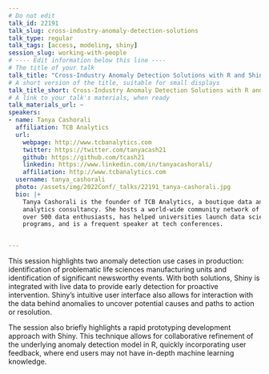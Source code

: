 ```yaml
---
# Do not edit
talk_id: 22191
talk_slug: cross-industry-anomaly-detection-solutions
talk_type: regular
talk_tags: [access, modeling, shiny]
session_slug: working-with-people
# ---- Edit information below this line ----
# The title of your talk
talk_title: "Cross-Industry Anomaly Detection Solutions with R and Shiny"
# A short version of the title, suitable for small displays
talk_title_short: Cross-Industry Anomaly Detection Solutions with R and Shiny
# A link to your talk's materials, when ready
talk_materials_url: ~
speakers:
- name: Tanya Cashorali
  affiliation: TCB Analytics
  url:
    webpage: http://www.tcbanalytics.com
    twitter: https://twitter.com/tanyacash21
    github: https://github.com/tcash21
    linkedin: https://www.linkedin.com/in/tanyacashorali/
    affiliation: http://www.tcbanalytics.com
  username: tanya_cashorali
  photo: /assets/img/2022Conf/_talks/22191_tanya-cashorali.jpg
  bio: |+
    Tanya Cashorali is the founder of TCB Analytics, a boutique data and
    analytics consultancy. She hosts a world-wide community network of
    over 500 data enthusiasts, has helped universities launch data science
    programs, and is a frequent speaker at tech conferences.


---
```


<!-- ABSTRACT ----
Please write abstract below. You may use simple markdown (links, code style, bold, italics)
-->

This session highlights two anomaly detection use cases in production:
identification of problematic life sciences manufacturing units and
identification of significant newsworthy events. With both solutions, Shiny is
integrated with live data to provide early detection for proactive intervention.
Shiny’s intuitive user interface also allows for interaction with the data
behind anomalies to uncover potential causes and paths to action or resolution.

The session also briefly highlights a rapid prototyping development approach
with Shiny. This technique allows for collaborative refinement of the underlying
anomaly detection model in R, quickly incorporating user feedback, where end
users may not have in-depth machine learning knowledge.
